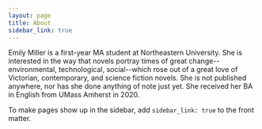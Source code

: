 ```yaml
---
layout: page
title: About
sidebar_link: true
---
```


<p class="message">
  Emily Miller is a first-year MA student at Northeastern University. She is interested in the way that novels portray times of great change--environmental, technological, social--which rose out of a great love of Victorian, contemporary, and science fiction novels. She is not published anywhere, nor has she done anything of note just yet. She received her BA in English from UMass Amherst in 2020.
</p>

To make pages show up in the sidebar, add `sidebar_link: true` to the front
matter.
